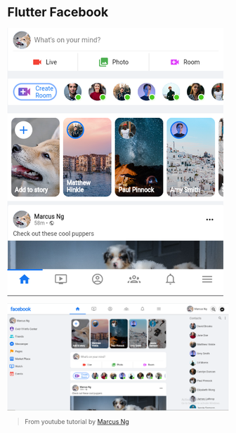 # Flutter Facebook

![Large screen](./assets/Mob_version.png)

![smaller screen](./assets/desktop_version.png)

> From youtube tutorial by [Marcus Ng](https://youtu.be/HvLb5gdUfDE)
